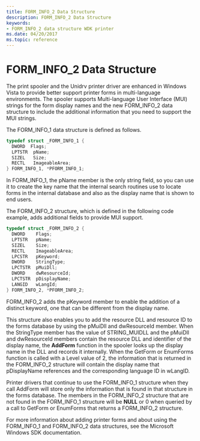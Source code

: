 ```yaml
---
title: FORM_INFO_2 Data Structure
description: FORM_INFO_2 Data Structure
keywords:
- FORM_INFO_2 data structure WDK printer
ms.date: 04/20/2017
ms.topic: reference
---
```


# FORM\_INFO\_2 Data Structure


The print spooler and the Unidrv printer driver are enhanced in Windows Vista to provide better support printer forms in multi-language environments. The spooler supports Multi-language User Interface (MUI) strings for the form display names and the new FORM\_INFO\_2 data structure to include the additional information that you need to support the MUI strings.

The FORM\_INFO\_1 data structure is defined as follows.

```cpp
typedef struct _FORM_INFO_1 { 
  DWORD  Flags; 
  LPTSTR  pName; 
  SIZEL   Size; 
  RECTL   ImageableArea; 
} FORM_INFO_1, *PFORM_INFO_1;
```

In FORM\_INFO\_1, the pName member is the only string field, so you can use it to create the key name that the internal search routines use to locate forms in the internal database and also as the display name that is shown to end users.

The FORM\_INFO\_2 structure, which is defined in the following code example, adds additional fields to provide MUI support.

```cpp
typedef struct _FORM_INFO_2 { 
  DWORD    Flags; 
  LPTSTR   pName; 
  SIZEL    Size; 
  RECTL    ImageableArea;
  LPCSTR   pKeyword;
  DWORD    StringType;
  LPCTSTR  pMuiDll;
  DWORD    dwResourceId;
  LPCTSTR  pDisplayName;
  LANGID   wLangId; 
} FORM_INFO_2, *PFORM_INFO_2;
```

FORM\_INFO\_2 adds the pKeyword member to enable the addition of a distinct keyword, one that can be different from the display name.

This structure also enables you to add the resource DLL and resource ID to the forms database by using the pMuiDll and dwResourceId member. When the StringType member has the value of STRING\_MUIDLL and the pMuiDll and dwResourceId members contain the resource DLL and identifier of the display name, the **AddForm** function in the spooler looks up the display name in the DLL and records it internally. When the GetForm or EnumForms function is called with a Level value of 2, the information that is returned in the FORM\_INFO\_2 structure will contain the display name that pDisplayName references and the corresponding language ID in wLangID.

Printer drivers that continue to use the FORM\_INFO\_1 structure when they call AddForm will store only the information that is found in that structure in the forms database. The members in the FORM\_INFO\_2 structure that are not found in the FORM\_INFO\_1 structure will be **NULL** or 0 when queried by a call to GetForm or EnumForms that returns a FORM\_INFO\_2 structure.

For more information about adding printer forms and about using the FORM\_INFO\_1 and FORM\_INFO\_2 data structures, see the Microsoft Windows SDK documentation.

 

 




